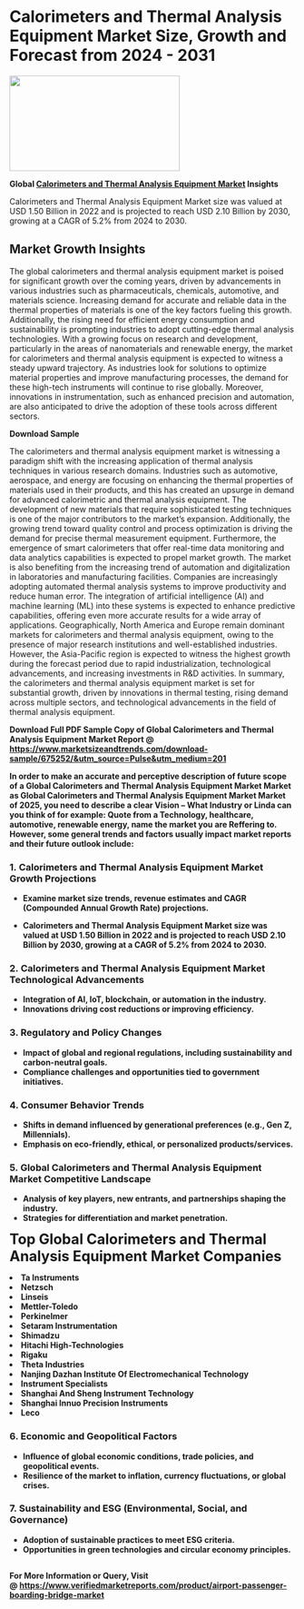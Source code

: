 <H1>Calorimeters and Thermal Analysis Equipment Market Size, Growth and Forecast from 2024 - 2031</H1><img class="aligncenter size-medium wp-image-584254" src="https://thirdeyenews.in/wp-content/uploads/2024/09/Global-Market-Research-300x168.jpeg" alt="" width="300" height="168" /><p><strong>Global&nbsp;<a href="https://www.marketsizeandtrends.com/download-sample/675252/&amp;utm_source=Pulse&amp;utm_medium=201">Calorimeters and Thermal Analysis Equipment Market</a> Insights</strong></p><p>Calorimeters and Thermal Analysis Equipment Market size was valued at USD 1.50 Billion in 2022 and is projected to reach USD 2.10 Billion by 2030, growing at a CAGR of 5.2% from 2024 to 2030.</p><p><h2>Market Growth Insights</h2> <p>The global calorimeters and thermal analysis equipment market is poised for significant growth over the coming years, driven by advancements in various industries such as pharmaceuticals, chemicals, automotive, and materials science. Increasing demand for accurate and reliable data in the thermal properties of materials is one of the key factors fueling this growth. Additionally, the rising need for efficient energy consumption and sustainability is prompting industries to adopt cutting-edge thermal analysis technologies. With a growing focus on research and development, particularly in the areas of nanomaterials and renewable energy, the market for calorimeters and thermal analysis equipment is expected to witness a steady upward trajectory. As industries look for solutions to optimize material properties and improve manufacturing processes, the demand for these high-tech instruments will continue to rise globally. Moreover, innovations in instrumentation, such as enhanced precision and automation, are also anticipated to drive the adoption of these tools across different sectors.</p> <p><strong>Download Sample</strong></p> <p>The calorimeters and thermal analysis equipment market is witnessing a paradigm shift with the increasing application of thermal analysis techniques in various research domains. Industries such as automotive, aerospace, and energy are focusing on enhancing the thermal properties of materials used in their products, and this has created an upsurge in demand for advanced calorimetric and thermal analysis equipment. The development of new materials that require sophisticated testing techniques is one of the major contributors to the market’s expansion. Additionally, the growing trend toward quality control and process optimization is driving the demand for precise thermal measurement equipment. Furthermore, the emergence of smart calorimeters that offer real-time data monitoring and data analytics capabilities is expected to propel market growth. The market is also benefiting from the increasing trend of automation and digitalization in laboratories and manufacturing facilities. Companies are increasingly adopting automated thermal analysis systems to improve productivity and reduce human error. The integration of artificial intelligence (AI) and machine learning (ML) into these systems is expected to enhance predictive capabilities, offering even more accurate results for a wide array of applications. Geographically, North America and Europe remain dominant markets for calorimeters and thermal analysis equipment, owing to the presence of major research institutions and well-established industries. However, the Asia-Pacific region is expected to witness the highest growth during the forecast period due to rapid industrialization, technological advancements, and increasing investments in R&D activities. In summary, the calorimeters and thermal analysis equipment market is set for substantial growth, driven by innovations in thermal testing, rising demand across multiple sectors, and technological advancements in the field of thermal analysis equipment.</p> <p><strong></p><p><span class=""><strong>Download Full PDF Sample Copy of Global Calorimeters and Thermal Analysis Equipment Market Report</strong> @ <a href="https://www.marketsizeandtrends.com/download-sample/675252/&amp;utm_source=Pulse&amp;utm_medium=201" target="_blank">https://www.marketsizeandtrends.com/download-sample/675252/&amp;utm_source=Pulse&amp;utm_medium=201</a></span></p><p>In order to make an accurate and perceptive description of future scope of a Global&nbsp;Calorimeters and Thermal Analysis Equipment Market Market as Global&nbsp;Calorimeters and Thermal Analysis Equipment Market Market of 2025, you need to describe a clear Vision &ndash; What Industry or Linda can you think of for example: Quote from a Technology, healthcare, automotive, renewable energy, name the market you are Reffering to. However, some general trends and factors usually impact market reports and their future outlook include:</p><h3>1.&nbsp;<strong>Calorimeters and Thermal Analysis Equipment Market Growth Projections</strong></h3><ul><li>Examine market size trends, revenue estimates and CAGR (Compounded Annual Growth Rate) projections.</li><li><p>Calorimeters and Thermal Analysis Equipment Market size was valued at USD 1.50 Billion in 2022 and is projected to reach USD 2.10 Billion by 2030, growing at a CAGR of 5.2% from 2024 to 2030.</p></li></ul><h3>2.&nbsp;<strong>Calorimeters and Thermal Analysis Equipment Market Technological Advancements</strong></h3><ul><li>Integration of AI, IoT, blockchain, or automation in the industry.</li><li>Innovations driving cost reductions or improving efficiency.</li></ul><h3>3.&nbsp;<strong>Regulatory and Policy Changes</strong></h3><ul><li>Impact of global and regional regulations, including sustainability and carbon-neutral goals.</li><li>Compliance challenges and opportunities tied to government initiatives.</li></ul><h3>4.&nbsp;<strong>Consumer Behavior Trends</strong></h3><ul><li>Shifts in demand influenced by generational preferences (e.g., Gen Z, Millennials).</li><li>Emphasis on eco-friendly, ethical, or personalized products/services.</li></ul><h3>5.&nbsp;<strong>Global Calorimeters and Thermal Analysis Equipment Market Competitive Landscape</strong></h3><ul><li>Analysis of key players, new entrants, and partnerships shaping the industry.</li><li>Strategies for differentiation and market penetration.</li></ul><p data-pm-slice="1 1 []"><span style="color: inherit; font-family: inherit; font-size: 25px;">Top Global Calorimeters and Thermal Analysis Equipment Market Companies</span></p><div class="" data-test-id=""><p><li>Ta Instruments</li><li> Netzsch</li><li> Linseis</li><li> Mettler-Toledo</li><li> Perkinelmer</li><li> Setaram Instrumentation</li><li> Shimadzu</li><li> Hitachi High-Technologies</li><li> Rigaku</li><li> Theta Industries</li><li> Nanjing Dazhan Institute Of Electromechanical Technology</li><li> Instrument Specialists</li><li> Shanghai And Sheng Instrument Technology</li><li> Shanghai Innuo Precision Instruments</li><li> Leco</li></p></div><h3>6.&nbsp;<strong>Economic and Geopolitical Factors</strong></h3><ul><li>Influence of global economic conditions, trade policies, and geopolitical events.</li><li>Resilience of the market to inflation, currency fluctuations, or global crises.</li></ul><h3>7.&nbsp;<strong>Sustainability and ESG (Environmental, Social, and Governance)</strong></h3><ul><li>Adoption of sustainable practices to meet ESG criteria.</li><li>Opportunities in green technologies and circular economy principles.</li></ul><h2><strong style="font-size: 14px;">For More Information or Query, Visit @&nbsp;</strong><a style="background-color: #ffffff; font-size: 14px;" href="https://www.marketsizeandtrends.com/report/calorimeters-and-thermal-analysis-equipment-market/" target="_blank">https://www.verifiedmarketreports.com/product/airport-passenger-boarding-bridge-market</a></h2>

